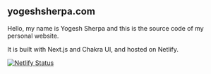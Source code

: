 ## yogeshsherpa.com

Hello, my name is Yogesh Sherpa and this is the source code of my personal website.

It is built with Next.js and Chakra UI, and hosted on Netlify.

[![Netlify Status](https://api.netlify.com/api/v1/badges/6e40d411-af2c-4e1e-812d-b631c7346a2a/deploy-status)](https://app.netlify.com/sites/ys-portfolio/deploys)
